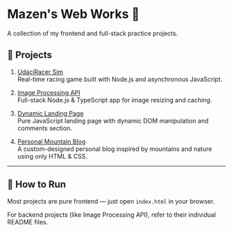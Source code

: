 # Mazen's Web Works 🚀

A collection of my frontend and full-stack practice projects.

## 📂 Projects

1. [UdaciRacer Sim](./UdaciRacerSim)  
   Real-time racing game built with Node.js and asynchronous JavaScript.

2. [Image Processing API](./ImageProcessingAPI)  
   Full-stack Node.js & TypeScript app for image resizing and caching.

3. [Dynamic Landing Page](./DynamicLandingPage)  
   Pure JavaScript landing page with dynamic DOM manipulation and comments section.

4. [Personal Mountain Blog](./PersonalMountainBlog)  
   A custom-designed personal blog inspired by mountains and nature using only HTML & CSS.

---

## 🚀 How to Run

Most projects are pure frontend — just open `index.html` in your browser.

For backend projects (like Image Processing API), refer to their individual README files.

